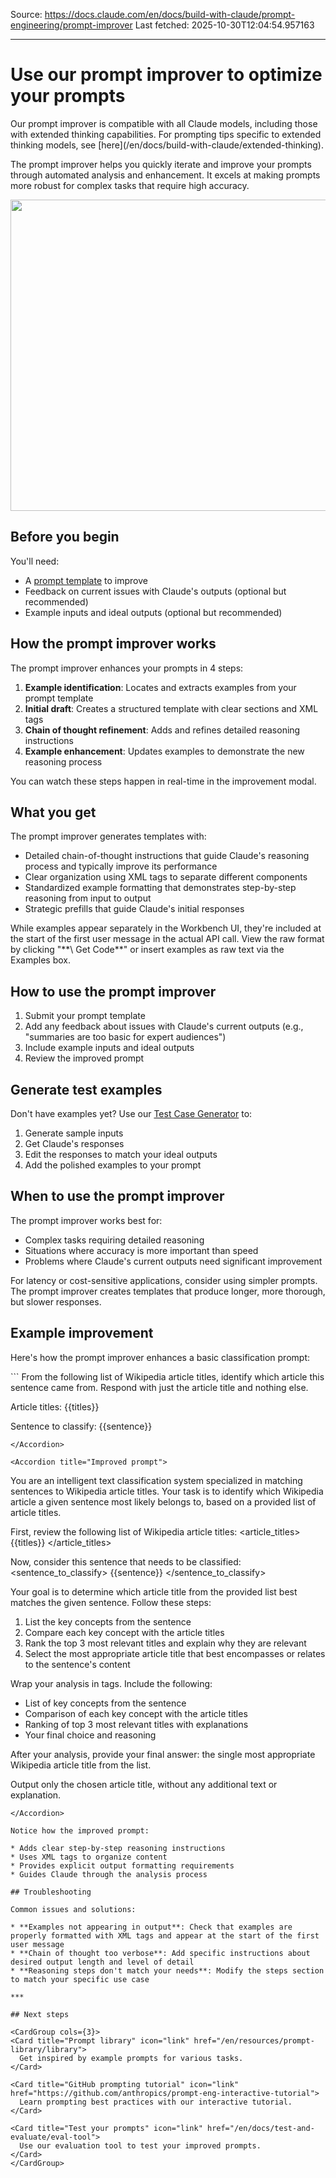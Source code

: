 Source: https://docs.claude.com/en/docs/build-with-claude/prompt-engineering/prompt-improver
Last fetched: 2025-10-30T12:04:54.957163

---

# Use our prompt improver to optimize your prompts

<Note>
  Our prompt improver is compatible with all Claude models, including those with extended thinking capabilities. For prompting tips specific to extended thinking models, see [here](/en/docs/build-with-claude/extended-thinking).
</Note>

The prompt improver helps you quickly iterate and improve your prompts through automated analysis and enhancement. It excels at making prompts more robust for complex tasks that require high accuracy.

<Frame>
  <img src="https://mintcdn.com/anthropic-claude-docs/LF5WV0SNF6oudpT5/images/prompt_improver.png?fit=max&auto=format&n=LF5WV0SNF6oudpT5&q=85&s=01479d382e45cc5cdec882d53f3bbf87" data-og-width="1210" width="1210" data-og-height="498" height="498" data-path="images/prompt_improver.png" data-optimize="true" data-opv="3" srcset="https://mintcdn.com/anthropic-claude-docs/LF5WV0SNF6oudpT5/images/prompt_improver.png?w=280&fit=max&auto=format&n=LF5WV0SNF6oudpT5&q=85&s=a8a5e551ed73c52fa522a558f07b1a68 280w, https://mintcdn.com/anthropic-claude-docs/LF5WV0SNF6oudpT5/images/prompt_improver.png?w=560&fit=max&auto=format&n=LF5WV0SNF6oudpT5&q=85&s=425bc1825e1a95df7b9c419eb4d2ccdc 560w, https://mintcdn.com/anthropic-claude-docs/LF5WV0SNF6oudpT5/images/prompt_improver.png?w=840&fit=max&auto=format&n=LF5WV0SNF6oudpT5&q=85&s=73e7bcf8692fa22632c26c34ebef281f 840w, https://mintcdn.com/anthropic-claude-docs/LF5WV0SNF6oudpT5/images/prompt_improver.png?w=1100&fit=max&auto=format&n=LF5WV0SNF6oudpT5&q=85&s=06b64cdc47098cb8bf1fb68cbe9212a5 1100w, https://mintcdn.com/anthropic-claude-docs/LF5WV0SNF6oudpT5/images/prompt_improver.png?w=1650&fit=max&auto=format&n=LF5WV0SNF6oudpT5&q=85&s=0373ee302a7fb52d64fee13d0a3d5dc4 1650w, https://mintcdn.com/anthropic-claude-docs/LF5WV0SNF6oudpT5/images/prompt_improver.png?w=2500&fit=max&auto=format&n=LF5WV0SNF6oudpT5&q=85&s=94ecf75d5241f3e68a6dbf2137f447a4 2500w" />
</Frame>

## Before you begin

You'll need:

* A [prompt template](/en/docs/build-with-claude/prompt-engineering/prompt-templates-and-variables) to improve
* Feedback on current issues with Claude's outputs (optional but recommended)
* Example inputs and ideal outputs (optional but recommended)

## How the prompt improver works

The prompt improver enhances your prompts in 4 steps:

1. **Example identification**: Locates and extracts examples from your prompt template
2. **Initial draft**: Creates a structured template with clear sections and XML tags
3. **Chain of thought refinement**: Adds and refines detailed reasoning instructions
4. **Example enhancement**: Updates examples to demonstrate the new reasoning process

You can watch these steps happen in real-time in the improvement modal.

## What you get

The prompt improver generates templates with:

* Detailed chain-of-thought instructions that guide Claude's reasoning process and typically improve its performance
* Clear organization using XML tags to separate different components
* Standardized example formatting that demonstrates step-by-step reasoning from input to output
* Strategic prefills that guide Claude's initial responses

<Note>
  While examples appear separately in the Workbench UI, they're included at the start of the first user message in the actual API call. View the raw format by clicking "**\</> Get Code**" or insert examples as raw text via the Examples box.
</Note>

## How to use the prompt improver

1. Submit your prompt template
2. Add any feedback about issues with Claude's current outputs (e.g., "summaries are too basic for expert audiences")
3. Include example inputs and ideal outputs
4. Review the improved prompt

## Generate test examples

Don't have examples yet? Use our [Test Case Generator](/en/docs/test-and-evaluate/eval-tool#creating-test-cases) to:

1. Generate sample inputs
2. Get Claude's responses
3. Edit the responses to match your ideal outputs
4. Add the polished examples to your prompt

## When to use the prompt improver

The prompt improver works best for:

* Complex tasks requiring detailed reasoning
* Situations where accuracy is more important than speed
* Problems where Claude's current outputs need significant improvement

<Note>
  For latency or cost-sensitive applications, consider using simpler prompts. The prompt improver creates templates that produce longer, more thorough, but slower responses.
</Note>

## Example improvement

Here's how the prompt improver enhances a basic classification prompt:

<Accordion title="Original prompt">
  ```
  From the following list of Wikipedia article titles, identify which article this sentence came from.
  Respond with just the article title and nothing else.

  Article titles:
  {{titles}}

  Sentence to classify:
  {{sentence}}
  ```
</Accordion>

<Accordion title="Improved prompt">
  ```
  You are an intelligent text classification system specialized in matching sentences to Wikipedia article titles. Your task is to identify which Wikipedia article a given sentence most likely belongs to, based on a provided list of article titles.

  First, review the following list of Wikipedia article titles:
  <article_titles>
  {{titles}}
  </article_titles>

  Now, consider this sentence that needs to be classified:
  <sentence_to_classify>
  {{sentence}}
  </sentence_to_classify>

  Your goal is to determine which article title from the provided list best matches the given sentence. Follow these steps:

  1. List the key concepts from the sentence
  2. Compare each key concept with the article titles
  3. Rank the top 3 most relevant titles and explain why they are relevant
  4. Select the most appropriate article title that best encompasses or relates to the sentence's content

  Wrap your analysis in <analysis> tags. Include the following:
  - List of key concepts from the sentence
  - Comparison of each key concept with the article titles
  - Ranking of top 3 most relevant titles with explanations
  - Your final choice and reasoning

  After your analysis, provide your final answer: the single most appropriate Wikipedia article title from the list.

  Output only the chosen article title, without any additional text or explanation.
  ```
</Accordion>

Notice how the improved prompt:

* Adds clear step-by-step reasoning instructions
* Uses XML tags to organize content
* Provides explicit output formatting requirements
* Guides Claude through the analysis process

## Troubleshooting

Common issues and solutions:

* **Examples not appearing in output**: Check that examples are properly formatted with XML tags and appear at the start of the first user message
* **Chain of thought too verbose**: Add specific instructions about desired output length and level of detail
* **Reasoning steps don't match your needs**: Modify the steps section to match your specific use case

***

## Next steps

<CardGroup cols={3}>
  <Card title="Prompt library" icon="link" href="/en/resources/prompt-library/library">
    Get inspired by example prompts for various tasks.
  </Card>

  <Card title="GitHub prompting tutorial" icon="link" href="https://github.com/anthropics/prompt-eng-interactive-tutorial">
    Learn prompting best practices with our interactive tutorial.
  </Card>

  <Card title="Test your prompts" icon="link" href="/en/docs/test-and-evaluate/eval-tool">
    Use our evaluation tool to test your improved prompts.
  </Card>
</CardGroup>